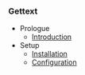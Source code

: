 ### Gettext

- Prologue
    - [Introduction](/docs/{{version}}/foundation/introduction)
- Setup
    - [Installation](/docs/{{version}}/foundation/installation)
    - [Configuration](/docs/{{version}}/foundation/configuration)
